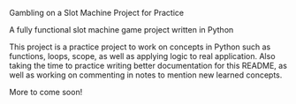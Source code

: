 Gambling on a Slot Machine Project for Practice 

A fully functional slot machine game project written in Python

This project is a practice project to work on concepts in Python such as functions, loops, scope, as well as applying logic to real application. Also taking the time to practice writing better documentation for this README, as well as working on commenting in notes to mention new learned concepts.

More to come soon!